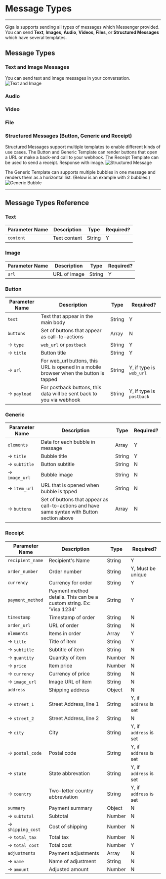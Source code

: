 # Message Types
---
Giga is supports sending all types of messages which Messenger provided. You can send **Text**, **Images**, **Audio**, **Videos**, **Files**, or **Structured Messages** which have several templates.

## Message Types

### Text and Image Messages
You can send text and image messages in your conversation.
![Text and Image](https://scontent-hkg3-1.xx.fbcdn.net/t39.2178-6/12532937_1707565839531937_1916590448_n.png)

### Audio


### Video


### File


### Structured Messages (Button, Generic and Receipt)
Structured Messages support multiple templates to enable different kinds of use cases. The Button and Generic Template can render buttons that open a URL or make a back-end call to your webhook. The Receipt Template can be used to send a receipt.
Response with image.
![Structured Message](https://scontent-hkg3-1.xx.fbcdn.net/t39.2178-6/12679454_228093174215421_635988637_n.png)

The Generic Template can supports multiple bubbles in one message and renders them as a horizontal list. (Below is an example with 2 bubbles.)
![Generic Bubble](https://scontent-hkg3-1.xx.fbcdn.net/t39.2178-6/12995563_1711733995711442_1886079481_n.png)

---

## Message Types Reference

### Text
Parameter Name | Description | Type | Required?
--- | --- | --- | ---
`content` | Text content | String | Y

### Image
Parameter Name | Description | Type | Required?
--- | --- | --- | ---
`url` | URL of Image | String | Y

### Button
Parameter Name | Description | Type | Required?
--- | --- | --- | ---
`text` | Text that appear in the main body | String | Y
`buttons` | Set of buttons that appear as call-to-actions | Array | N
	-> `type` | `web_url` or `postback` | String | Y
	-> `title` | Button title | String | Y
	-> `url` | For web_url buttons, this URL is opened in a mobile browser when the button is tapped | String | Y, if type is `web_url`
	-> `payload` | For postback buttons, this data will be sent back to you via webhook | String | Y, if type is `postback`


### Generic
Parameter Name | Description | Type | Required?
--- | --- | --- | ---
`elements` | Data for each bubble in message | Array | Y
	-> `title` | Bubble title | String | Y
	-> `subtitle` | Button subtitle | String | N
	-> `image_url` | Bubble image | String | N
	-> `item_url` | URL that is opened when bubble is tpped | String | N
	-> `buttons` | Set of buttons that appear as call-to-actions and have same syntax with Button section above | Array | N

### Receipt
Parameter Name | Description | Type | Required?
--- | --- | --- | ---
`recipient_name` | Recipient's Name | String | Y
`order_number` | Order number | String | Y, Must be unique
`currency` | Currency for order | String | Y
`payment_method` | Payment method details. This can be a custom string. Ex: 'Visa 1234' | String | Y
`timestamp` | Timestamp of order | String | N
`order_url` | URL of order | String | N
`elements` | Items in order | Array | Y
	-> `title` | Title of item | String | Y
	-> `subtitle` | Subtitle of item | String | N
	-> `quantity` | Quantity of item | Number | N
	-> `price` | Item price | Number | N
	-> `currency` | Currency of price | String | N
	-> `image_url` | Image URL of item | String | N
`address` | Shipping address | Object | N
	-> `street_1` | Street Address, line 1 | String | Y, if `address` is set
	-> `street_2` | Street Address, line 2 | String | N
	-> `city` | City | String | Y, if `address` is set
	-> `postal_code` | Postal code | String | Y, if `address` is set
	-> `state` | State abbrevation | String | Y, if `address` is set
	-> `country` | Two-letter country abbreviation | String | Y, if `address` is set
`summary` | Payment summary | Object | N
	-> `subtotal` | Subtotal | Number | N
	-> `shipping_cost` | Cost of shipping | Number | N
	-> `total_tax` | Total tax | Number | N
	-> `total_cost` | Total cost | Number | Y
`adjustments` | Payment adjustments | Array | N
	-> `name` | Name of adjustment | String | N
	-> `amount` | Adjusted amount | Number | N
	
